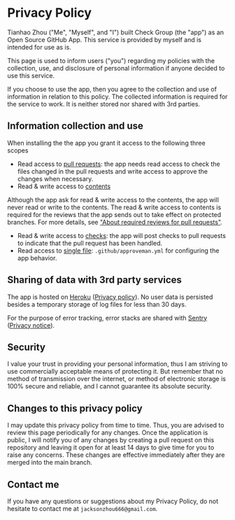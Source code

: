 # Privacy Policy

Tianhao Zhou ("Me", "Myself", and "I") built Check Group (the "app") as an Open Source GitHub App. This service is provided by myself and is intended for use as is.

This page is used to inform users ("you") regarding my policies with the collection, use, and disclosure of personal information if anyone decided to use this service.

If you choose to use the app, then you agree to the collection and use of information in relation to this policy. The collected information is required for the service to work. It is neither stored nor shared with 3rd parties.

## Information collection and use

When installing the the app you grant it access to the following three scopes

-   Read access to [pull requests](https://developer.github.com/v3/apps/permissions/#permission-on-pull-requests): the app needs read access to check the files changed in the pull requests and write access to approve the changes when necessary.
-   Read & write access to [contents](https://developer.github.com/v3/apps/permissions/#permission-on-contents)

Although the app ask for read & write access to the contents, the app will never read or write to the contents. The read & write access to contents is required for the reviews that the app sends out to take effect on protected branches. For more details, see ["About required reviews for pull requests"](https://docs.github.com/en/github/administering-a-repository/about-required-reviews-for-pull-requests).

-   Read & write access to [checks](https://developer.github.com/v3/apps/permissions/#permission-on-checks): the app will post checks to pull requests to indicate that the pull request has been handled.
-   Read access to [single file](https://developer.github.com/v3/apps/permissions/#permission-on-single-file): `.github/approveman.yml` for configuring the app behavior.

## Sharing of data with 3rd party services

The app is hosted on [Heroku](https://www.heroku.com/) ([Privacy policy](https://www.salesforce.com/company/privacy/)). No user data is persisted besides a temporary storage of log files for less than 30 days.

For the purpose of error tracking, error stacks are shared with [Sentry](https://sentry.io/) ([Privacy notice](https://sentry.io/privacy/)).

## Security

I value your trust in providing your personal information, thus I am striving to use commercially acceptable means of protecting it. But remember that no method of transmission over the internet, or method of electronic storage is 100% secure and reliable, and I cannot guarantee its absolute security.

## Changes to this privacy policy

I may update this privacy policy from time to time. Thus, you are advised to review this page periodically for any changes. Once the application is public, I will notify you of any changes by creating a pull request on this repository and leaving it open for at least 14 days to give time for you to raise any concerns. These changes are effective immediately after they are merged into the main branch.

## Contact me

If you have any questions or suggestions about my Privacy Policy, do not hesitate to contact me at `jacksonzhou666@gmail.com`.